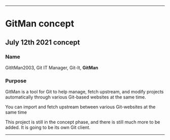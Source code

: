 
***

# GitMan concept

## July 12th 2021 concept

### Name

GitItMan2003, Git IT Manager, Git-It, **GitMan**

### Purpose 

GitMan is a tool for Git to help manage, fetch upstream, and modify projects automatically through various Git-based websites at the same time.

You can import and fetch upstream between various Git-websites at the same time

This project is still in the concept phase, and there is still much more to be added. It is going to be its own Git client.

***
